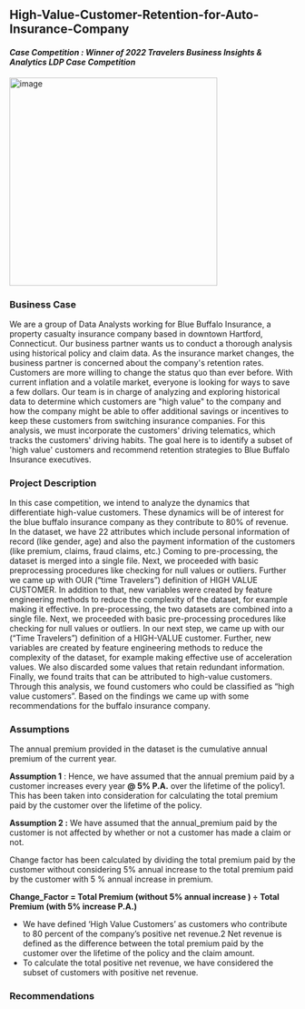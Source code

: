 ## High-Value-Customer-Retention-for-Auto-Insurance-Company

#### _Case Competition : Winner of 2022 Travelers Business Insights & Analytics LDP Case Competition_

<img width="366" alt="image" src="https://user-images.githubusercontent.com/70052374/224926401-2273b8a2-e108-478f-87d8-f4c850e0fc8e.png">

### **Business Case**

We are a group of Data Analysts working for Blue Buffalo Insurance, a property casualty insurance company 
based in downtown Hartford, Connecticut. Our business partner wants us to conduct a thorough analysis using 
historical policy and claim data. As the insurance market changes, the business partner is concerned about the 
company's retention rates. Customers are more willing to change the status quo than ever before. With current 
inflation and a volatile market, everyone is looking for ways to save a few dollars. Our team is in charge of 
analyzing and exploring historical data to determine which customers are "high value" to the company and 
how the company might be able to offer additional savings or incentives to keep these customers from 
switching insurance companies. For this analysis, we must incorporate the customers' driving telematics, which 
tracks the customers' driving habits. The goal here is to identify a subset of 'high value' customers and 
recommend retention strategies to Blue Buffalo Insurance executives.


### **Project Description**

In this case competition, we intend to analyze the dynamics that differentiate high-value customers. These 
dynamics will be of interest for the blue buffalo insurance company as they contribute to 80% of revenue.
In the dataset, we have 22 attributes which include personal information of record (like gender, age) and 
also the payment information of the customers (like premium, claims, fraud claims, etc.)
Coming to pre-processing, the dataset is merged into a single file. Next, we proceeded with basic 
preprocessing procedures like checking for null values or outliers. Further we came up with OUR (“time 
Travelers”) definition of HIGH VALUE CUSTOMER. In addition to that, new variables were created by 
feature engineering methods to reduce the complexity of the dataset, for example making it effective.
In pre-processing, the two datasets are combined into a single file. Next, we proceeded with basic pre-processing procedures like checking for null values or outliers.
In our next step, we came up with our (“Time Travelers”) definition of a HIGH-VALUE customer. Further, 
new variables are created by feature engineering methods to reduce the complexity of the dataset, for 
example making effective use of acceleration values. We also discarded some values that retain redundant 
information.
Finally, we found traits that can be attributed to high-value customers. Through this analysis, we found 
customers who could be classified as “high value customers”. Based on the findings we came up with 
some recommendations for the buffalo insurance company.

### **Assumptions**

The annual premium provided in the dataset is the cumulative annual premium of the current year.

**Assumption 1** : Hence, we have assumed that the annual premium paid by a customer increases every 
year **@ 5% P.A.** over the lifetime of the policy1. This has been taken into consideration for calculating the 
total premium paid by the customer over the lifetime of the policy. 

**Assumption 2 :** We have assumed that the annual_premium paid by the customer is not affected by 
whether or not a customer has made a claim or not.

Change factor has been calculated by dividing the total premium paid by the customer without 
considering 5% annual increase to the total premium paid by the customer with 5 % annual increase in 
premium.

**Change_Factor = Total Premium (without 5% annual increase ) ÷
Total Premium (with 5% increase P.A.)**



* We have defined ‘High Value Customers’ as customers who contribute to 80 percent of the company’s 
positive net revenue.2 Net revenue is defined as the difference between the total premium paid by the 
customer over the lifetime of the policy and the claim amount. 
* To calculate the total positive net revenue, we have considered the subset of customers with positive net 
revenue.

### **Recommendations**
